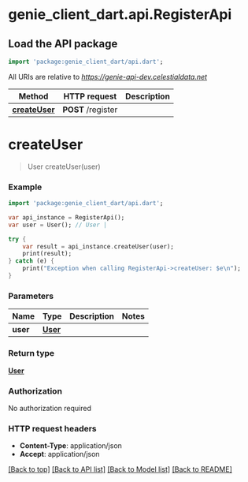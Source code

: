 # genie_client_dart.api.RegisterApi

## Load the API package
```dart
import 'package:genie_client_dart/api.dart';
```

All URIs are relative to *https://genie-api-dev.celestialdata.net*

Method | HTTP request | Description
------------- | ------------- | -------------
[**createUser**](RegisterApi.md#createUser) | **POST** /register | 


# **createUser**
> User createUser(user)



### Example 
```dart
import 'package:genie_client_dart/api.dart';

var api_instance = RegisterApi();
var user = User(); // User | 

try { 
    var result = api_instance.createUser(user);
    print(result);
} catch (e) {
    print("Exception when calling RegisterApi->createUser: $e\n");
}
```

### Parameters

Name | Type | Description  | Notes
------------- | ------------- | ------------- | -------------
 **user** | [**User**](User.md)|  | 

### Return type

[**User**](User.md)

### Authorization

No authorization required

### HTTP request headers

 - **Content-Type**: application/json
 - **Accept**: application/json

[[Back to top]](#) [[Back to API list]](../README.md#documentation-for-api-endpoints) [[Back to Model list]](../README.md#documentation-for-models) [[Back to README]](../README.md)

